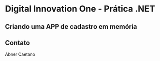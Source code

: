 # Digital Innovation One - Prática .NET

## Criando uma APP de cadastro em memória


## Contato

Abner Caetano

